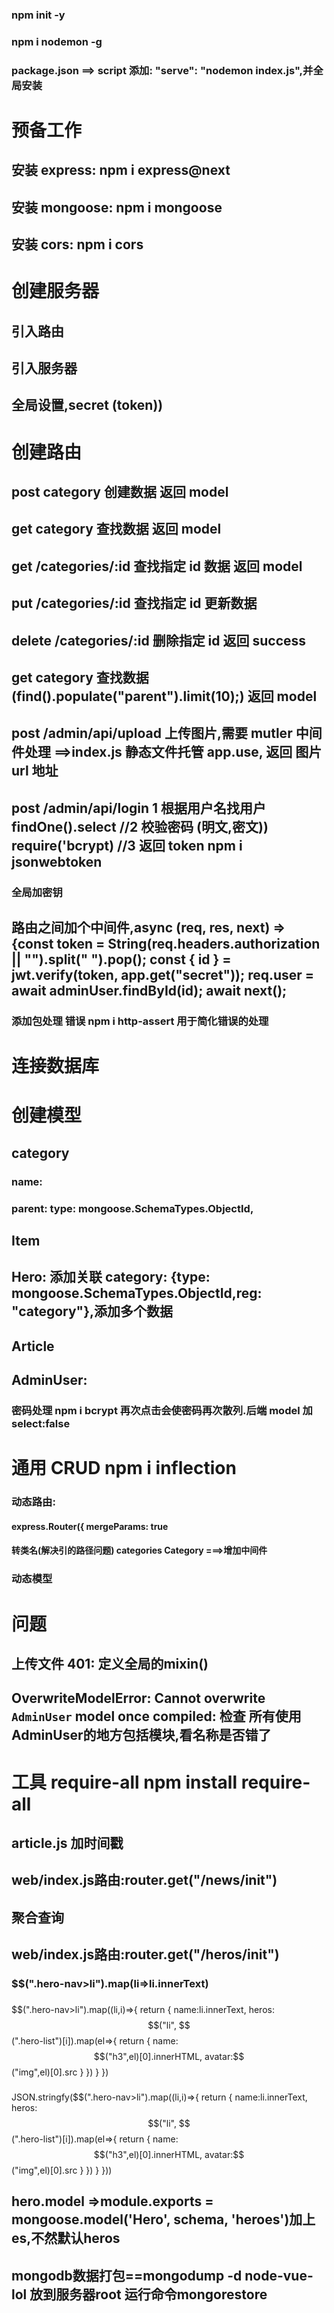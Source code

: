 ### npm init -y

### npm i nodemon -g

### package.json ==> script 添加: "serve": "nodemon index.js",并全局安装

# 预备工作

## 安装 express: npm i express@next

## 安装 mongoose: npm i mongoose

## 安装 cors: npm i cors

# 创建服务器

## 引入路由

## 引入服务器

## 全局设置,secret (token))

# 创建路由

## post category 创建数据 返回 model

## get category 查找数据 返回 model

## get /categories/:id 查找指定 id 数据 返回 model

## put /categories/:id 查找指定 id 更新数据

## delete /categories/:id 删除指定 id 返回 success

## get category 查找数据(find().populate("parent").limit(10);) 返回 model

## post /admin/api/upload 上传图片,需要 mutler 中间件处理 ==>index.js 静态文件托管 app.use, 返回 图片 url 地址

## post /admin/api/login 1 根据用户名找用户 findOne().select //2 校验密码 (明文,密文)) require('bcrypt) //3 返回 token npm i jsonwebtoken

### 全局加密钥

## 路由之间加个中间件,async (req, res, next) => {const token = String(req.headers.authorization || "").split(" ").pop(); const { id } = jwt.verify(token, app.get("secret")); req.user = await adminUser.findById(id); await next();

### 添加包处理 错误 npm i http-assert 用于简化错误的处理

# 连接数据库

# 创建模型

## category

### name:

### parent: type: mongoose.SchemaTypes.ObjectId,

## Item

## Hero: 添加关联 category: {type: mongoose.SchemaTypes.ObjectId,reg: "category"},添加多个数据

## Article

## AdminUser:

### 密码处理 npm i bcrypt 再次点击会使密码再次散列.后端 model 加 select:false

# 通用 CRUD npm i inflection

### 动态路由:

#### express.Router({ mergeParams: true

#### 转类名(解决引的路径问题) categories Category ===>增加中间件

### 动态模型


# 问题
## 上传文件 401: 定义全局的mixin()

## OverwriteModelError: Cannot overwrite `AdminUser` model once compiled: 检查 所有使用AdminUser的地方包括模块,看名称是否错了

# 工具 require-all  npm install require-all

## article.js 加时间戳

## web/index.js路由:router.get("/news/init")


##  聚合查询

## web/index.js路由:router.get("/heros/init") 
### $$(".hero-nav>li").map(li=>li.innerText)
### 
$$(".hero-nav>li").map((li,i)=>{
    return {
        name:li.innerText,
        heros:$$("li", $$(".hero-list")[i]).map(el=>{
            return {
                name:$$("h3",el)[0].innerHTML,
                avatar:$$("img",el)[0].src
            }
        })
    }
})
### 
JSON.stringfy($$(".hero-nav>li").map((li,i)=>{
    return {
        name:li.innerText,
        heros:$$("li", $$(".hero-list")[i]).map(el=>{
            return {
                name:$$("h3",el)[0].innerHTML,
                avatar:$$("img",el)[0].src
            }
        })
    }
}))

## hero.model =>module.exports = mongoose.model('Hero', schema, 'heroes')加上es,不然默认heros

## mongodb数据打包==mongodump -d node-vue-lol 放到服务器root 运行命令mongorestore

